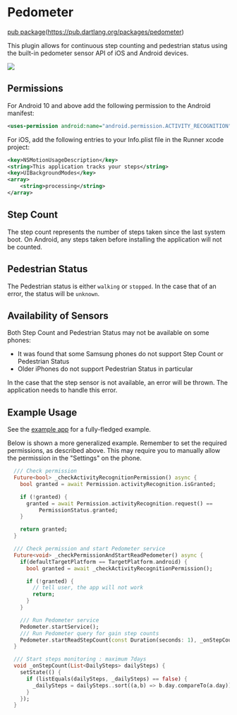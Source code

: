 # Pedometer

[pub package](https://img.shields.io/pub/v/pedometer.svg)(https://pub.dartlang.org/packages/pedometer)

This plugin allows for continuous step counting and pedestrian status using the built-in pedometer sensor API of iOS and Android devices.

![](https://github.com/80psh0601/ggomdol-pedometer/master/screenshot.png)

## Permissions

For Android 10 and above add the following permission to the Android manifest:

```xml
<uses-permission android:name="android.permission.ACTIVITY_RECOGNITION" />
```

For iOS, add the following entries to your Info.plist file in the Runner xcode project:

```xml
<key>NSMotionUsageDescription</key>
<string>This application tracks your steps</string>
<key>UIBackgroundModes</key>
<array>
    <string>processing</string>
</array>
```

## Step Count

The step count represents the number of steps taken since the last system boot.
On Android, any steps taken before installing the application will not be counted.

## Pedestrian Status

The Pedestrian status is either `walking` or `stopped`. In the case that of an error,
the status will be `unknown`.

## Availability of Sensors

Both Step Count and Pedestrian Status may not be available on some phones:

* It was found that some Samsung phones do not support Step Count or Pedestrian Status
* Older iPhones do not support Pedestrian Status in particular

In the case that the step sensor is not available, an error will be thrown. The application needs to handle this error.

## Example Usage

See the [example app](https://github.com/80psh0601/ggomdol-pedometer/tree/main/ggomdol_pedometer_example/lib/main.dart) for a fully-fledged example.

Below is shown a more generalized example. Remember to set the required permissions, as described above. This may require you to manually allow the permission in the "Settings" on the phone.

``` dart
  /// Check permission
  Future<bool> _checkActivityRecognitionPermission() async {
    bool granted = await Permission.activityRecognition.isGranted;

    if (!granted) {
      granted = await Permission.activityRecognition.request() ==
          PermissionStatus.granted;
    }

    return granted;
  }

  /// Check permission and start Pedometer service
  Future<void> _checkPermissionAndStartReadPedometer() async {
    if(defaultTargetPlatform == TargetPlatform.android) {
      bool granted = await _checkActivityRecognitionPermission();

      if (!granted) {
        // tell user, the app will not work
        return;
      }
    }

    /// Run Pedometer service
    Pedometer.startService();
    /// Run Pedometer query for gain step counts
    Pedometer.startReadStepCount(const Duration(seconds: 1), _onStepCount);
  }

  /// Start steps monitoring : maximum 7days
  void _onStepCount(List<DailySteps> dailySteps) {
    setState(() {
      if (listEquals(dailySteps, _dailySteps) == false) {
        _dailySteps = dailySteps..sort((a,b) => b.day.compareTo(a.day));
      }
    });
  }
```
